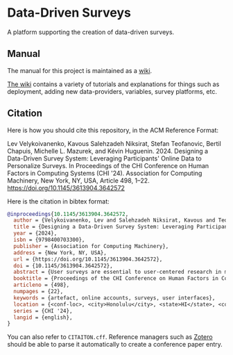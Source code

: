 # Data-Driven Surveys

A platform supporting the creation of data-driven surveys.

## Manual

The manual for this project is maintained as a [wiki](https://github.com/DataDrivenSurveys/DataDrivenSurveys/wiki).

[The wiki](https://github.com/DataDrivenSurveys/DataDrivenSurveys/wiki) contains a variety of tutorials and explanations for things such as deployment, adding new data-providers, variables, survey platforms, etc.

## Citation

Here is how you should cite this repository, in the ACM Reference Format:

Lev Velykoivanenko, Kavous Salehzadeh Niksirat, Stefan Teofanovic, Bertil Chapuis, Michelle L. Mazurek, and Kévin Huguenin. 2024. Designing a Data-Driven Survey System: Leveraging Participants' Online Data to Personalize Surveys. In Proceedings of the CHI Conference on Human Factors in Computing Systems (CHI '24). Association for Computing Machinery, New York, NY, USA, Article 498, 1–22. <https://doi.org/10.1145/3613904.3642572>

Here is the citation in bibtex format:

```bibtex
@inproceedings{10.1145/3613904.3642572,
  author = {Velykoivanenko, Lev and Salehzadeh Niksirat, Kavous and Teofanovic, Stefan and Chapuis, Bertil and Mazurek, Michelle L. and Huguenin, K\'{e}vin},
  title = {Designing a Data-Driven Survey System: Leveraging Participants' Online Data to Personalize Surveys},
  year = {2024},
  isbn = {9798400703300},
  publisher = {Association for Computing Machinery},
  address = {New York, NY, USA},
  url = {https://doi.org/10.1145/3613904.3642572},
  doi = {10.1145/3613904.3642572},
  abstract = {User surveys are essential to user-centered research in many fields, including human-computer interaction (HCI). Survey personalization—specifically, adapting questionnaires to the respondents’ profiles and experiences—can improve reliability and quality of responses. However, popular survey platforms lack usable mechanisms for seamlessly importing participants’ data from other systems. This paper explores the design of a data-driven survey system to fill this gap. First, we conducted formative research, including a literature review and a survey of researchers (N = 52), to understand researchers’ practices, experiences, needs, and interests in a data-driven survey system. Then, we designed and implemented a minimum viable product called Data-Driven Surveys (DDS), which enables including respondents’ data from online service accounts (Fitbit, Instagram, and GitHub) in survey questions, answers, and flow/logic on existing survey platforms (Qualtrics and SurveyMonkey). Our system is open source and can be extended to work with more online service accounts and survey platforms. It can enhance the survey research experience for both researchers and respondents. A demonstration video is available here: https://doi.org/10.17605/osf.io/vedbj},
  booktitle = {Proceedings of the CHI Conference on Human Factors in Computing Systems (CHI '24)},
  articleno = {498},
  numpages = {22},
  keywords = {artefact, online accounts, surveys, user interfaces},
  location = {<conf-loc>, <city>Honolulu</city>, <state>HI</state>, <country>USA</country>, </conf-loc>},
  series = {CHI '24},
  langid = {english},
}
```

You can also refer to `CITAITON.cff`. Reference managers such as [Zotero](https://www.zotero.org/) should be able to parse it automatically to create a conference paper entry.
